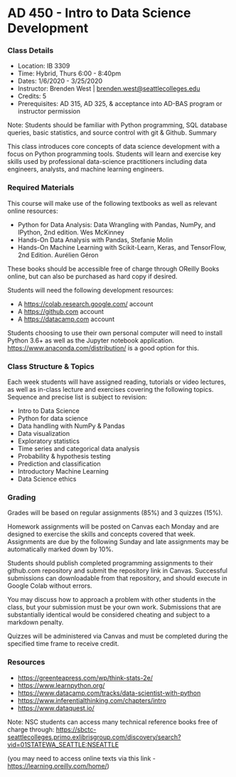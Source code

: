 # AD 450 - Intro to Data Science Development

### Class Details
- Location: IB 3309
- Time: Hybrid, Thurs 6:00 - 8:40pm
- Dates: 1/6/2020 - 3/25/2020
- Instructor: Brenden West | brenden.west@seattlecolleges.edu
- Credits: 5
- Prerequisites: AD 315, AD 325, & acceptance into AD-BAS program or instructor permission

Note: Students should be familiar with Python programming, SQL database queries, basic statistics, and source control with git & Github.
Summary

This class introduces core concepts of data science development with a focus on Python programming tools. Students will learn and exercise key skills used by professional data-science practitioners including data engineers, analysts, and machine learning engineers.
  
### Required Materials
This course will make use of the following textbooks as well as relevant online resources:
- Python for Data Analysis: Data Wrangling with Pandas, NumPy, and IPython, 2nd edition. Wes McKinney
- Hands-On Data Analysis with Pandas, Stefanie Molin
- Hands-On Machine Learning with Scikit-Learn, Keras, and TensorFlow, 2nd Edition. Aurélien Géron

These books should be accessible free of charge through OReilly Books online, but can also be purchased as hard copy if desired.

Students will need the following development resources:
- A https://colab.research.google.com/ account
- A https://github.com account
- A https://datacamp.com  account

Students choosing to use their own personal computer will need to install Python 3.6+ as well as the Jupyter notebook application.  https://www.anaconda.com/distribution/ is a good option for this.

### Class Structure & Topics

Each week students will have assigned reading, tutorials or video lectures, as well as in-class lecture and exercises covering the following topics. Sequence and precise list is subject to revision:
- Intro to Data Science
- Python for data science
- Data handling with NumPy & Pandas
- Data visualization
- Exploratory statistics
- Time series and categorical data analysis
- Probability & hypothesis testing
- Prediction and classification
- Introductory Machine Learning
- Data Science ethics

### Grading

Grades will be based on regular assignments (85%) and 3 quizzes (15%).

Homework assignments will be posted on Canvas each Monday and are designed to exercise the skills and concepts covered that week.
Assignments are due by the following Sunday and late assignments may be automatically marked down by 10%.

Students should publish completed programming assignments to their github.com repository and submit the repository link in Canvas. Successful submissions can downloadable from that repository, and should execute in Google Colab without errors.

You may discuss how to approach a problem with other students in the class, but your submission must be your own work. Submissions that are substantially identical would be considered cheating and subject to a markdown penalty.

Quizzes will be administered via Canvas and must be completed during the specified time frame to receive credit.

### Resources
- https://greenteapress.com/wp/think-stats-2e/
- https://www.learnpython.org/
- https://www.datacamp.com/tracks/data-scientist-with-python 
- https://www.inferentialthinking.com/chapters/intro
- https://www.dataquest.io/

Note: NSC students can access many technical reference books free of charge through: https://sbctc-seattlecolleges.primo.exlibrisgroup.com/discovery/search?vid=01STATEWA_SEATTLE:NSEATTLE

(you may need to access online texts via this link - https://learning.oreilly.com/home/)
